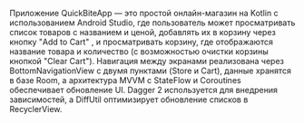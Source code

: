 Приложение QuickBiteApp — это простой онлайн-магазин на Kotlin с использованием Android Studio, где пользователь может просматривать список товаров с названием и ценой, добавлять их в корзину через кнопку "Add to Cart" , и просматривать корзину, где отображаются название товара и количество (с возможностью очистки корзины кнопкой "Clear Cart"). Навигация между экранами реализована через BottomNavigationView с двумя пунктами (Store и Cart), данные хранятся в базе Room, а архитектура MVVM с StateFlow и Coroutines обеспечивает обновление UI. Dagger 2 используется для внедрения зависимостей, а DiffUtil оптимизирует обновление списков в RecyclerView.

